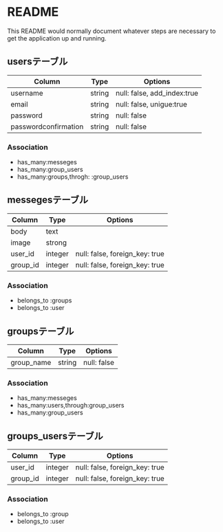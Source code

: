 # README

This README would normally document whatever steps are necessary to get the
application up and running.



## usersテーブル

|Column|Type|Options|
|------|----|-------|
|username|string|null: false, add_index:true|
|email|string|null: false, unigue:true|
|password|string|null: false|
|passwordconfirmation|string|null: false|


### Association
- has_many:messeges
- has_many:group_users
- has_many:groups,throgh: :group_users


## messegesテーブル

|Column|Type|Options|
|------|----|-------|
|body|text|
|image|strong|
|user_id|integer|null: false, foreign_key: true|
|group_id|integer|null: false, foreign_key: true|

### Association
- belongs_to :groups
- belongs_to :user

## groupsテーブル

|Column|Type|Options|
|------|----|-------|
|group_name|string|null: false|


### Association
- has_many:messeges
- has_many:users,through:group_users
- has_many:group_users

## groups_usersテーブル

|Column|Type|Options|
|------|----|-------|
|user_id|integer|null: false, foreign_key: true|
|group_id|integer|null: false, foreign_key: true|

### Association
- belongs_to :group
- belongs_to :user
